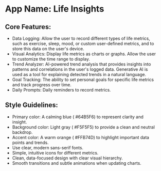 # **App Name**: Life Insights

## Core Features:

- Data Logging: Allow the user to record different types of life metrics, such as exercise, sleep, mood, or custom user-defined metrics, and to store this data on the user's device.
- Visual Analytics: Display life metrics as charts or graphs. Allow the user to customize the time range to display.
- Trend Analyzer: AI-powered trend analysis that provides insights into patterns and correlations in the user's logged data. Generative AI is used as a tool for explaining detected trends in a natural language.
- Goal Tracking: The ability to set personal goals for specific life metrics and track progress over time.
- Daily Prompts: Daily reminders to record metrics.

## Style Guidelines:

- Primary color: A calming blue ( #64B5F6) to represent clarity and insight.
- Background color: Light gray ( #F5F5F5) to provide a clean and neutral backdrop.
- Accent color: A warm orange ( #FFB74D) to highlight important data points and trends.
- Use clear, modern sans-serif fonts.
- Simple, intuitive icons for different metrics.
- Clean, data-focused design with clear visual hierarchy.
- Smooth transitions and subtle animations when updating charts.